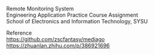 Remote Monitoring System  
Engineering Application Practice Course Assignment  
School of Electronics and Information Technology, SYSU  
  

Reference  
https://github.com/zscfantasy/mediago  
https://zhuanlan.zhihu.com/p/386921696
